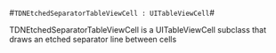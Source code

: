 #`TDNEtchedSeparatorTableViewCell : UITableViewCell`#

TDNEtchedSeparatorTableViewCell is a UITableViewCell subclass that draws an etched separator line between cells